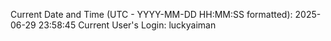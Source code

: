 Current Date and Time (UTC - YYYY-MM-DD HH:MM:SS formatted): 2025-06-29 23:58:45
Current User's Login: luckyaiman
